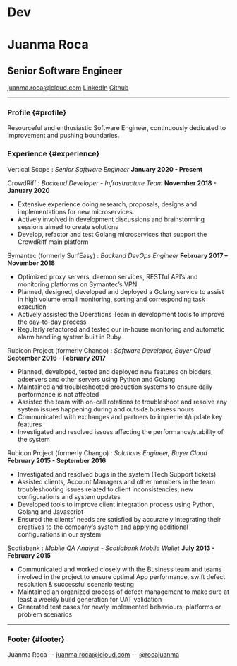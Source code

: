 # Dev
# Juanma Roca
## Senior Software Engineer

[juanma.roca@icloud.com](mailto:juanma.roca@icloud.com)
[LinkedIn](https://linkedin.com/in/rocajuanma/)
[Github](https://github.com/rocajuanma)

-----

### Profile {#profile}

Resourceful and enthusiastic Software Engineer, continuously dedicated to improvement and pushing boundaries.

### Experience {#experience}

Vertical Scope
: *Senior Software Engineer*
  __January 2020 - Present__
 

CrowdRiff
: *Backend Developer - Infrastructure Team*
  __November 2018 - January 2020__
  - Extensive experience doing research, proposals, designs and implementations for new microservices
  - Actively involved in development discussions and brainstorming sessions aimed to create solutions
  - Develop, refactor and test Golang microservices that support the CrowdRiff main platform


Symantec (formerly SurfEasy)
: *Backend DevOps Engineer*
  __February 2017 – November 2018__
  - Optimized proxy servers, daemon services, RESTful API’s and monitoring platforms on Symantec’s VPN
  - Planned, designed, developed and deployed a Golang service to assist in high volume email monitoring, sorting and corresponding task execution
  - Actively assisted the Operations Team in development tools to improve the day-to-day process
  - Regularly refactored and tested our in-house monitoring and automatic alarm handling system built in Ruby


Rubicon Project (formerly Chango)
: *Software Developer, Buyer Cloud*
  __September 2016 - February 2017__
  - Planned, developed, tested and deployed new features on bidders, adservers and other servers using Python and Golang
  - Maintained and troubleshooted production systems to ensure daily performance is not affected
  - Assisted the team with on-call rotations to troubleshoot and resolve any system issues happening during and outside business hours
  - Communicated with exchanges and partners to implement/update key features
  - Investigated and resolved issues affecting the performance/stability of the system


Rubicon Project (formerly Chango)
: *Solutions Engineer, Buyer Cloud*
  __February 2015 - September 2016__
  - Investigated and resolved bugs in the system (Tech Support tickets)
  - Assisted clients, Account Managers and other members in the team troubleshooting issues related to client inconsistencies, new configurations and system updates
  - Developed tools to improve client integration process using Python, Golang and Javascript
  - Ensured the clients’ needs are satisfied by accurately integrating their creatives to the company’s system and applying additional configurations in our system


Scotiabank
: *Mobile QA Analyst - Scotiabank Mobile Wallet*
  __July 2013 - February 2015__
  - Communicated and worked closely with the Business team and teams involved in the project to ensure optimal App performance, swift defect resolution & successful scenario testing
  - Maintained an organized process of defect management to make sure at least a weekly build generation for UAT validation
  - Generated test cases for newly implemented behaviours, platforms or problem scenarios

-----

### Footer {#footer}

Juanma Roca -- [juanma.roca@icloud.com](juanma.roca@icloud.com) -- [@rocajuanma](https://www.linkedin.com/in/rocajuanma)